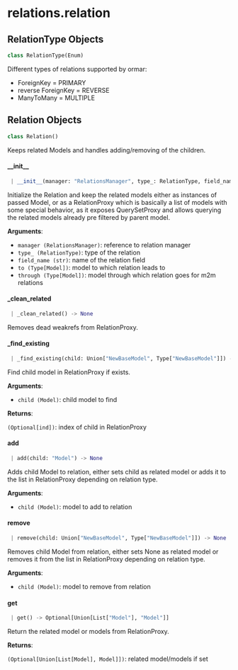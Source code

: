 <a name="relations.relation"></a>
# relations.relation

<a name="relations.relation.RelationType"></a>
## RelationType Objects

```python
class RelationType(Enum)
```

Different types of relations supported by ormar:

*  ForeignKey = PRIMARY
*  reverse ForeignKey = REVERSE
*  ManyToMany = MULTIPLE

<a name="relations.relation.Relation"></a>
## Relation Objects

```python
class Relation()
```

Keeps related Models and handles adding/removing of the children.

<a name="relations.relation.Relation.__init__"></a>
#### \_\_init\_\_

```python
 | __init__(manager: "RelationsManager", type_: RelationType, field_name: str, to: Type["Model"], through: Type["Model"] = None) -> None
```

Initialize the Relation and keep the related models either as instances of
passed Model, or as a RelationProxy which is basically a list of models with
some special behavior, as it exposes QuerySetProxy and allows querying the
related models already pre filtered by parent model.

**Arguments**:

- `manager (RelationsManager)`: reference to relation manager
- `type_ (RelationType)`: type of the relation
- `field_name (str)`: name of the relation field
- `to (Type[Model])`: model to which relation leads to
- `through (Type[Model])`: model through which relation goes for m2m relations

<a name="relations.relation.Relation._clean_related"></a>
#### \_clean\_related

```python
 | _clean_related() -> None
```

Removes dead weakrefs from RelationProxy.

<a name="relations.relation.Relation._find_existing"></a>
#### \_find\_existing

```python
 | _find_existing(child: Union["NewBaseModel", Type["NewBaseModel"]]) -> Optional[int]
```

Find child model in RelationProxy if exists.

**Arguments**:

- `child (Model)`: child model to find

**Returns**:

`(Optional[ind])`: index of child in RelationProxy

<a name="relations.relation.Relation.add"></a>
#### add

```python
 | add(child: "Model") -> None
```

Adds child Model to relation, either sets child as related model or adds
it to the list in RelationProxy depending on relation type.

**Arguments**:

- `child (Model)`: model to add to relation

<a name="relations.relation.Relation.remove"></a>
#### remove

```python
 | remove(child: Union["NewBaseModel", Type["NewBaseModel"]]) -> None
```

Removes child Model from relation, either sets None as related model or removes
it from the list in RelationProxy depending on relation type.

**Arguments**:

- `child (Model)`: model to remove from relation

<a name="relations.relation.Relation.get"></a>
#### get

```python
 | get() -> Optional[Union[List["Model"], "Model"]]
```

Return the related model or models from RelationProxy.

**Returns**:

`(Optional[Union[List[Model], Model]])`: related model/models if set

